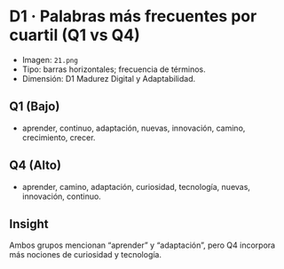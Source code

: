 # D1 · Palabras más frecuentes por cuartil (Q1 vs Q4)

- Imagen: `21.png`
- Tipo: barras horizontales; frecuencia de términos.
- Dimensión: D1 Madurez Digital y Adaptabilidad.

## Q1 (Bajo)
- aprender, continuo, adaptación, nuevas, innovación, camino, crecimiento, crecer.

## Q4 (Alto)
- aprender, camino, adaptación, curiosidad, tecnología, nuevas, innovación, continuo.

## Insight
Ambos grupos mencionan “aprender” y “adaptación”, pero Q4 incorpora más nociones de curiosidad y tecnología.

